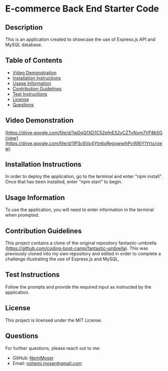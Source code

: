 # E-commerce Back End Starter Code


## Description

This is an application created to showcase the use of Express.js API and MySQL database.

## Table of Contents
- [Video Demonstration](#video-demonstration)
- [Installation Instructions](#installation-instructions)
- [Usage Information](#usage-information)
- [Contribution Guidelines](#contribution-guidelines)
- [Test Instructions](#test-instructions)
- [License](#license)
- [Questions](#questions)

## Video Demonstration
[https://drive.google.com/file/d/1wDqQ1XD1C52pfnES2yCZTvNym7VF8b5G/view](https://drive.google.com/file/d/1lP3c6Vp4Ytn6oRegxwwihPvWRjY1Yrtx/view) 

## Installation Instructions
In order to deploy the application, go to the terminal and enter "npm install”. Once that has been installed, enter "npm start" to begin.

## Usage Information
To use the application, you will need to enter information in the terminal when prompted.

## Contribution Guidelines
This project contains a clone of the original repository fantastic-umbrella (https://github.com/coding-boot-camp/fantastic-umbrella). This was previously cloned into my own repository and edited in order to complete a challenge illustrating the use of Express.js and MySQL.

## Test Instructions
Follow the prompts and provide the required input as instructed by the application.

## License

This project is licensed under the MIT License.

## Questions
For further questions, please reach out to me:
- GitHub: [NemiMoser](https://github.com/NemiMoser)
- Email: nohemi.moser@gmail.com
